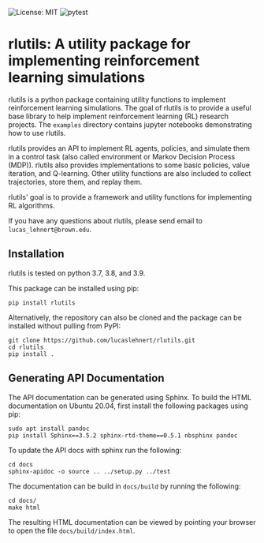![License: MIT](https://img.shields.io/badge/License-MIT-yellow.svg)
![pytest](https://github.com/lucaslehnert/rlutils/workflows/pytest/badge.svg)

# rlutils: A utility package for implementing reinforcement learning simulations

rlutils is a python package containing utility functions to implement 
reinforcement learning simulations.  The goal of rlutils is to provide a useful 
base library to help implement reinforcement learning (RL) research projects.
The `examples` directory contains jupyter notebooks demonstrating how to use 
rlutils.

rlutils provides an API to implement RL agents, policies, and simulate them in a
control task (also called environment or Markov Decision Process (MDP)). rlutils
also provides implementations to some basic policies, value iteration, and 
Q-learning. Other utility functions are also included to collect trajectories, 
store them, and replay them.

rlutils' goal is to provide a framework and utility functions for implementing 
RL algorithms.

If you have any questions about rlutils, please send email to 
`lucas_lehnert@brown.edu`.

## Installation

rlutils is tested on python 3.7, 3.8, and 3.9.

This package can be installed using pip:

```
pip install rlutils
```

Alternatively, the repository can also be cloned and the package can be 
installed without pulling from PyPI:

```
git clone https://github.com/lucaslehnert/rlutils.git
cd rlutils
pip install .
```

## Generating API Documentation

The API documentation can be generated using Sphinx. To build the HTML 
documentation on Ubuntu 20.04, first install the following packages using pip:

```
sudo apt install pandoc
pip install Sphinx==3.5.2 sphinx-rtd-theme==0.5.1 nbsphinx pandoc
```

To update the API docs with sphinx run the following:

```
cd docs
sphinx-apidoc -o source .. ../setup.py ../test
```

The documentation can be build in `docs/build` by running the following:

```
cd docs/
make html
```

The resulting HTML documentation can be viewed by pointing your browser to open
the file `docs/build/index.html`.

